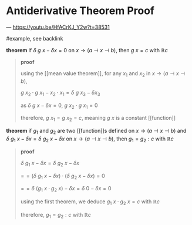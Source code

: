 # Antiderivative Theorem Proof

&mdash; <https://youtu.be/HfACrKJ_Y2w?t=38531>

#example, see backlink

**theorem** if $\delta\ g\ x - \delta x = 0$ on $x \rightarrow (a \dashv x \dashv b)$, then $g\ x = c$ with $\mathbb R c$

> **proof**
>
> using the [[mean value theorem]], for any $x_1$ and $x_2$ in $x \rightarrow (a \dashv x \dashv b)$,
>
> $g\ x_2 \cdot g\ x_1 - x_2 \cdot x_1 = \delta\ g\ x_3 - \delta x_3$
>
> as $\delta\ g\ x - \delta x = 0$, $g\ x_2 \cdot g\ x_1 = 0$
>
> therefore, $g\ x_1 = g\ x_2 = c$, meaning $g\ x$ is a constant [[function]]

**theorem** if $g_1$ and $g_2$ are two [[function]]s defined on $x \rightarrow (a \dashv x \dashv b)$ and $\delta\ g_1\ x - \delta x = \delta\ g_2\ x - \delta x$ on $x \rightarrow (a \dashv x \dashv b)$, then $g_1 = g_2 : c$ with $\mathbb R c$

> **proof**
>
> $\delta\ g_1\ x - \delta x = \delta\ g_2\ x - \delta x$
>
> $=\!= (\delta\ g_1\ x - \delta x) \cdot (\delta\ g_2\ x - \delta x) = 0$
>
> $=\!= \delta\ (g_1\ x \cdot g_2\ x) - \delta x = \delta\ 0 - \delta x = 0$
>
> using the first theorem, we deduce $g_1\ x \cdot g_2\ x = c$ with $\mathbb R c$
>
> therefore, $g_1 = g_2 : c$ with $\mathbb R c$
